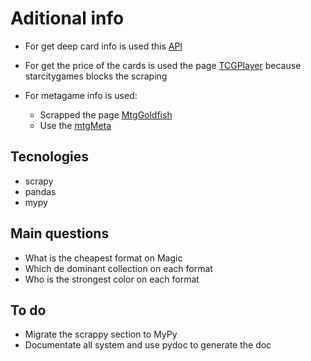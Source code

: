# Aditional info

- For get deep card info is used this [API](https://docs.magicthegathering.io/)

- For get the price of the cards is used the page [TCGPlayer](https://shop.tcgplayer.com/magic?newSearch=true) because starcitygames blocks the scraping

- For metagame info is used:  
  - Scrapped the page [MtgGoldfish](https://www.mtggoldfish.com/metagame/standard#paper)
  - Use the [mtgMeta](https://mtgmeta.io/docs)

## Tecnologies

- scrapy
- pandas
- mypy

## Main questions

- What is the cheapest format on Magic
- Which de dominant collection on each format
- Who is the strongest color on each format

## To do

- Migrate the scrappy section to MyPy
- Documentate all system and use pydoc to generate the doc
